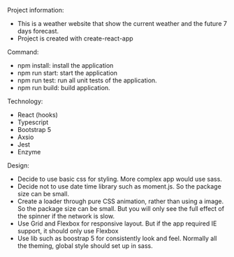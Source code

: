 Project information:
- This is a weather website that show the current weather and the future 7 days forecast.
- Project is created with create-react-app

Command:
- npm install: install the application
- npm run start: start the application
- npm run test: run all unit tests of the application.
- npm run build: build application.

Technology:
- React (hooks)
- Typescript
- Bootstrap 5
- Axsio
- Jest
- Enzyme

Design:
- Decide to use basic css for styling. More complex app would use sass.
- Decide not to use date time library such as moment.js. So the package size can be small.
- Create a loader through pure CSS animation, rather than using a image. So the package size can be small. 
  But you will only see the full effect of the spinner if the network is slow.
- Use Grid and Flexbox for responsive layout. But if the app required IE support, it should only use Flexbox
- Use lib such as boostrap 5 for consistently look and feel. Normally all the theming, global style should set up in sass.


